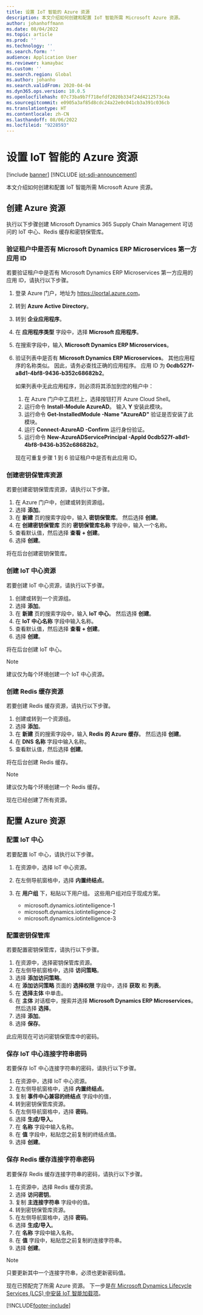```yaml
---
title: 设置 IoT 智能的 Azure 资源
description: 本文介绍如何创建和配置 IoT 智能所需 Microsoft Azure 资源。
author: johanhoffmann
ms.date: 08/04/2022
ms.topic: article
ms.prod: ''
ms.technology: ''
ms.search.form: ''
audience: Application User
ms.reviewer: kamaybac
ms.custom: ''
ms.search.region: Global
ms.author: johanho
ms.search.validFrom: 2020-04-04
ms.dyn365.ops.version: 10.0.5
ms.openlocfilehash: 07c73ba9b7f718efdf2020b334f24d4212573c4a
ms.sourcegitcommit: e0905a3af85d8cdc24a22e0c041cb3a391c036cb
ms.translationtype: HT
ms.contentlocale: zh-CN
ms.lasthandoff: 08/06/2022
ms.locfileid: "9228593"
---
```

# <a name="set-up-azure-resources-for-iot-intelligence"></a>设置 IoT 智能的 Azure 资源

[!include [banner](../../includes/banner.md)]
[!INCLUDE [iot-sdi-announcement](../../includes/iot-sdi-announcement.md)]

本文介绍如何创建和配置 IoT 智能所需 Microsoft Azure 资源。

## <a name="create-azure-resources"></a>创建 Azure 资源

执行以下步骤创建 Microsoft Dynamics 365 Supply Chain Management 可访问的 IoT 中心、Redis 缓存和密钥保管库。

### <a name="verify-that-the-microsoft-dynamics-erp-microservices-first-party-app-id-is-in-your-tenant"></a>验证租户中是否有 Microsoft Dynamics ERP Microservices 第一方应用 ID

若要验证租户中是否有 Microsoft Dynamics ERP Microservices 第一方应用的应用 ID，请执行以下步骤。

1. 登录 Azure 门户，地址为 <https://portal.azure.com>。
2. 转到 **Azure Active Directory**。
3. 转到 **企业应用程序**。
4. 在 **应用程序类型** 字段中，选择 **Microsoft 应用程序**。
5. 在搜索字段中，输入 **Microsoft Dynamics ERP Microservices**。
6. 验证列表中是否有 **Microsoft Dynamics ERP Microservices**。 其他应用程序的名称类似。 因此，请务必查找正确的应用程序。 应用 ID 为 **0cdb527f-a8d1-4bf8-9436-b352c68682b2**。

    如果列表中无此应用程序，则必须将其添加到您的租户中：

    1. 在 Azure 门户中工具栏上，选择按钮打开 Azure Cloud Shell。
    2. 运行命令 **Install-Module AzureAD**。 输入 **Y** 安装此模块。
    3. 运行命令 **Get-InstalledModule -Name "AzureAD"** 验证是否安装了此模块。
    4. 运行 **Connect-AzureAD -Confirm** 运行身份验证。
    5. 运行命令 **New-AzureADServicePrincipal -AppId 0cdb527f-a8d1-4bf8-9436-b352c68682b2**。

    现在可重复步骤 1 到 6 验证租户中是否有此应用 ID。

### <a name="create-a-key-vault-resource"></a>创建密钥保管库资源

若要创建密钥保管库资源，请执行以下步骤。

1. 在 Azure 门户中，创建或转到资源组。
2. 选择 **添加**。
3. 在 **新建** 页的搜索字段中，输入 **密钥保管库**。 然后选择 **创建**。
4. 在 **创建密钥保管库** 页的 **密钥保管库名称** 字段中，输入一个名称。
5. 查看默认值，然后选择 **查看 + 创建**。
6. 选择 **创建**。

将在后台创建密钥保管库。

### <a name="create-an-iot-hub-resource"></a>创建 IoT 中心资源

若要创建 IoT 中心资源，请执行以下步骤。

1. 创建或转到一个资源组。
2. 选择 **添加**。
3. 在 **新建** 页的搜索字段中，输入 **IoT 中心**。 然后选择 **创建**。
4. 在 **IoT 中心名称** 字段中输入名称。
5. 查看默认值，然后选择 **查看 + 创建**。
6. 选择 **创建**。

将在后台创建 IoT 中心。

> [!NOTE]
> 建议仅为每个环境创建一个 IoT 中心资源。

### <a name="create-a-redis-cache-resource"></a>创建 Redis 缓存资源

若要创建 Redis 缓存资源，请执行以下步骤。

1. 创建或转到一个资源组。
2. 选择 **添加**。
3. 在 **新建** 页的搜索字段中，输入 **Redis 的 Azure 缓存**。 然后选择 **创建**。
4. 在 **DNS 名称** 字段中输入名称。
5. 查看默认值，然后选择 **创建**。

将在后台创建 Redis 缓存。

> [!NOTE]
> 建议仅为每个环境创建一个 Redis 缓存。

现在已经创建了所有资源。

## <a name="configure-the-azure-resources"></a>配置 Azure 资源

### <a name="configure-the-iot-hub"></a>配置 IoT 中心

若要配置 IoT 中心，请执行以下步骤。

1. 在资源中，选择 IoT 中心资源。
2. 在左侧导航窗格中，选择 **内置终结点**。
3. 在 **用户组** 下，粘贴以下用户组。 这些用户组对应于现成方案。

    + microsoft.dynamics.iotintelligence-1
    + microsoft.dynamics.iotintelligence-2
    + microsoft.dynamics.iotintelligence-3

### <a name="configure-the-key-vault"></a>配置密钥保管库

若要配置密钥保管库，请执行以下步骤。

1. 在资源中，选择密钥保管库资源。
2. 在左侧导航窗格中，选择 **访问策略**。
3. 选择 **添加访问策略**。
4. 在 **添加访问策略** 页面的 **选择权限** 字段中，选择 **获取** 和 **列表**。
5. 在 **选择主体** 中单击。
6. 在 **主体** 对话框中，搜索并选择 **Microsoft Dynamics ERP Microservices**。 然后选择 **选择**。
7. 选择 **添加**。
8. 选择 **保存**。

此应用现在可访问密钥保管库中的密码。

### <a name="save-the-iot-hub-connection-string-secret"></a>保存 IoT 中心连接字符串密码

若要保存 IoT 中心连接字符串的密码，请执行以下步骤。

1. 在资源中，选择 IoT 中心资源。
2. 在左侧导航窗格中，选择 **内置终结点**。
3. 复制 **事件中心兼容的终结点** 字段中的值，
4. 转到密钥保管库资源。
5. 在左侧导航窗格中，选择 **密码**。
6. 选择 **生成/导入**。
7. 在 **名称** 字段中输入名称。
8. 在 **值** 字段中，粘贴您之前复制的终结点值。
9. 选择 **创建**。

### <a name="save-the-redis-cache-connection-string-secret"></a>保存 Redis 缓存连接字符串密码

若要保存 Redis 缓存连接字符串的密码，请执行以下步骤。

1. 在资源中，选择 Redis 缓存资源。
2. 选择 **访问密钥**。
3. 复制 **主连接字符串** 字段中的值。
4. 转到密钥保管库资源。
5. 在左侧导航窗格中，选择 **密码**。
6. 选择 **生成/导入**。
7. 在 **名称** 字段中输入名称。
8. 在 **值** 字段中，粘贴您之前复制的连接字符串。
9. 选择 **创建**。

> [!NOTE]
> 只要更新其中一个连接字符串，必须也更新密码值。

现在已预配完了所需 Azure 资源。 下一步是[在 Microsoft Dynamics Lifecycle Services (LCS) 中安装 IoT 智能加载项](iot-lcs-setup.md)。


[!INCLUDE[footer-include](../../includes/footer-banner.md)]
